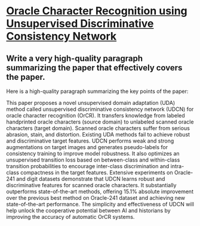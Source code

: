 # [Oracle Character Recognition using Unsupervised Discriminative   Consistency Network](https://arxiv.org/abs/2312.06075)

## Write a very high-quality paragraph summarizing the paper that effectively covers the paper.

 Here is a high-quality paragraph summarizing the key points of the paper:

This paper proposes a novel unsupervised domain adaptation (UDA) method called unsupervised discriminative consistency network (UDCN) for oracle character recognition (OrCR). It transfers knowledge from labeled handprinted oracle characters (source domain) to unlabeled scanned oracle characters (target domain). Scanned oracle characters suffer from serious abrasion, stain, and distortion. Existing UDA methods fail to achieve robust and discriminative target features. UDCN performs weak and strong augmentations on target images and generates pseudo-labels for consistency training to improve model robustness. It also optimizes an unsupervised transition loss based on between-class and within-class transition probabilities to encourage inter-class discrimination and intra-class compactness in the target features. Extensive experiments on Oracle-241 and digit datasets demonstrate that UDCN learns robust and discriminative features for scanned oracle characters. It substantially outperforms state-of-the-art methods, offering 15.1% absolute improvement over the previous best method on Oracle-241 dataset and achieving new state-of-the-art performance. The simplicity and effectiveness of UDCN will help unlock the cooperative potential between AI and historians by improving the accuracy of automatic OrCR systems.
